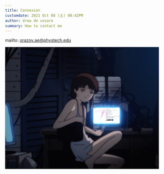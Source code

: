 ```yaml
--- 
title: Connexion
customdate: 2021 Oct 08 (土) 08:42PM
author: drew de vozaro
summary: How to contact me
---
```


mailto: orazov.ae@phystech.edu

![parabola](img/parabola.jpg "Lain using Parabol GNU/Linux-libre")
